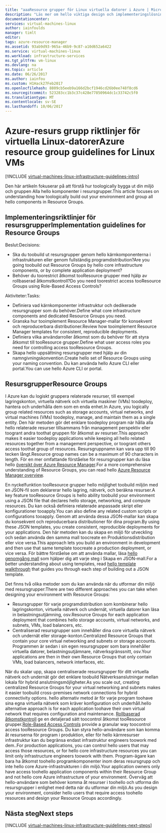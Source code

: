 ```yaml
---
title: "aaaResource grupper för Linux virtuella datorer i Azure | Microsoft Docs"
description: "Läs mer om hello viktiga design och implementeringslösning riktlinjer för att distribuera resursgrupper i Azure infrastrukturtjänster."
documentationcenter: 
services: virtual-machines-linux
author: iainfoulds
manager: timlt
editor: 
tags: azure-resource-manager
ms.assetid: 93ab9d93-965a-46b9-9c87-a10d652a6422
ms.service: virtual-machines-linux
ms.workload: infrastructure-services
ms.tgt_pltfrm: vm-linux
ms.devlang: na
ms.topic: article
ms.date: 06/26/2017
ms.author: iainfou
ms.custom: H1Hack27Feb2017
ms.openlocfilehash: 8809cb5eeb9a166d2bcf1946cd26b0ee748f8cd6
ms.sourcegitcommit: 523283cc1b3c37c428e77850964dc1c33742c5f0
ms.translationtype: MT
ms.contentlocale: sv-SE
ms.lasthandoff: 10/06/2017
---
```

# <a name="azure-resource-group-guidelines-for-linux-vms"></a><span data-ttu-id="a6ccd-103">Azure-resurs grupp riktlinjer för virtuella Linux-datorer</span><span class="sxs-lookup"><span data-stu-id="a6ccd-103">Azure resource group guidelines for Linux VMs</span></span> 

[!INCLUDE [virtual-machines-linux-infrastructure-guidelines-intro](../../../includes/virtual-machines-linux-infrastructure-guidelines-intro.md)]

<span data-ttu-id="a6ccd-104">Den här artikeln fokuserar på att förstå hur toologically bygga ut din miljö och gruppen Alla hello komponenter i resursgrupper.</span><span class="sxs-lookup"><span data-stu-id="a6ccd-104">This article focuses on understanding how toologically build out your environment and group all hello components in Resource Groups.</span></span>

## <a name="implementation-guidelines-for-resource-groups"></a><span data-ttu-id="a6ccd-105">Implementeringsriktlinjer för resursgrupper</span><span class="sxs-lookup"><span data-stu-id="a6ccd-105">Implementation guidelines for Resource Groups</span></span>
<span data-ttu-id="a6ccd-106">Beslut:</span><span class="sxs-lookup"><span data-stu-id="a6ccd-106">Decisions:</span></span>

* <span data-ttu-id="a6ccd-107">Ska du toobuild ut resursgrupper genom hello kärnkomponenterna i infrastrukturen eller genom fullständig programdistribution?</span><span class="sxs-lookup"><span data-stu-id="a6ccd-107">Are you going toobuild out Resource Groups by hello core infrastructure components, or by complete application deployment?</span></span>
* <span data-ttu-id="a6ccd-108">Behöver du toorestrict åtkomst tooResource grupper med hjälp av rollbaserad åtkomstkontroll?</span><span class="sxs-lookup"><span data-stu-id="a6ccd-108">Do you need toorestrict access tooResource Groups using Role-Based Access Controls?</span></span>

<span data-ttu-id="a6ccd-109">Aktiviteter:</span><span class="sxs-lookup"><span data-stu-id="a6ccd-109">Tasks:</span></span>

* <span data-ttu-id="a6ccd-110">Definiera vad kärnkomponenter infrastruktur och dedikerade resursgrupper som du behöver.</span><span class="sxs-lookup"><span data-stu-id="a6ccd-110">Define what core infrastructure components and dedicated Resource Groups you need.</span></span>
* <span data-ttu-id="a6ccd-111">Granska hur tooimplement Resource Manager-mallar för konsekvent och reproducerbara distributioner.</span><span class="sxs-lookup"><span data-stu-id="a6ccd-111">Review how tooimplement Resource Manager templates for consistent, reproducible deployments.</span></span>
* <span data-ttu-id="a6ccd-112">Definiera vilka användarroller åtkomst som du behöver för att styra åtkomst till tooResource grupper.</span><span class="sxs-lookup"><span data-stu-id="a6ccd-112">Define what user access roles you need for controlling access tooResource Groups.</span></span>
* <span data-ttu-id="a6ccd-113">Skapa hello uppsättning resursgrupper med hjälp av din namngivningskonvention.</span><span class="sxs-lookup"><span data-stu-id="a6ccd-113">Create hello set of Resource Groups using your naming convention.</span></span> <span data-ttu-id="a6ccd-114">Du kan använda hello Azure CLI eller portal.</span><span class="sxs-lookup"><span data-stu-id="a6ccd-114">You can use hello Azure CLI or portal.</span></span>

## <a name="resource-groups"></a><span data-ttu-id="a6ccd-115">Resursgrupper</span><span class="sxs-lookup"><span data-stu-id="a6ccd-115">Resource Groups</span></span>
<span data-ttu-id="a6ccd-116">I Azure kan du logiskt gruppera relaterade resurser, till exempel lagringskonton, virtuella nätverk och virtuella maskiner (VMs) toodeploy, hantera och underhålla dem som en enda enhet.</span><span class="sxs-lookup"><span data-stu-id="a6ccd-116">In Azure, you logically group related resources such as storage accounts, virtual networks, and virtual machines (VMs) toodeploy, manage, and maintain them as a single entity.</span></span> <span data-ttu-id="a6ccd-117">Den här metoden gör det enklare toodeploy program när hålla alla hello relaterade resurser tillsammans från management perspektiv eller toogrant andra toothat gruppen för åtkomst av resurser.</span><span class="sxs-lookup"><span data-stu-id="a6ccd-117">This approach makes it easier toodeploy applications while keeping all hello related resources together from a management perspective, or toogrant others access toothat group of resources.</span></span> <span data-ttu-id="a6ccd-118">Resursgruppnamn kan vara upp till 90 tecken långt.</span><span class="sxs-lookup"><span data-stu-id="a6ccd-118">Resource group names can be a maximum of 90 characters in length.</span></span> <span data-ttu-id="a6ccd-119">För en mer omfattande förståelse för resursgrupper kan du läsa hello [översikt över Azure Resource Manager](../../azure-resource-manager/resource-group-overview.md).</span><span class="sxs-lookup"><span data-stu-id="a6ccd-119">For a more comprehensive understanding of Resource Groups, you can read hello [Azure Resource Manager overview](../../azure-resource-manager/resource-group-overview.md).</span></span>

<span data-ttu-id="a6ccd-120">En nyckelfunktion tooResource grupper hello möjlighet toobuild miljön med en JSON-fil som deklarerar hello lagring, nätverk, och beräkna resurser.</span><span class="sxs-lookup"><span data-stu-id="a6ccd-120">A key feature tooResource Groups is hello ability toobuild your environment using a JSON file that declares hello storage, networking, and compute resources.</span></span> <span data-ttu-id="a6ccd-121">Du kan också definiera relaterade anpassade skript eller konfigurationer tooapply.</span><span class="sxs-lookup"><span data-stu-id="a6ccd-121">You can also define any related custom scripts or configurations tooapply.</span></span> <span data-ttu-id="a6ccd-122">Genom att använda dessa JSON-mallar kan skapa du konsekvent och reproducerbara distributioner för dina program.</span><span class="sxs-lookup"><span data-stu-id="a6ccd-122">By using these JSON templates, you create consistent, reproducible deployments for your applications.</span></span> <span data-ttu-id="a6ccd-123">Den här metoden kan du skapa en miljö för utveckling och sedan använda den samma mall toocreate en Produktionsdistribution eller vice versa.</span><span class="sxs-lookup"><span data-stu-id="a6ccd-123">This approach lets you build an environment in development and then use that same template toocreate a production deployment, or vice versa.</span></span> <span data-ttu-id="a6ccd-124">För bättre förståelse om att använda mallar, läsa [hello genomgång mall](../../azure-resource-manager/resource-manager-template-walkthrough.md) som hjälper dig att varje steg i Skapa en JSON-mall.</span><span class="sxs-lookup"><span data-stu-id="a6ccd-124">For a better understanding about using templates, read [hello template walkthrough](../../azure-resource-manager/resource-manager-template-walkthrough.md) that guides you through each step of building out a JSON template.</span></span>

<span data-ttu-id="a6ccd-125">Det finns två olika metoder som du kan använda när du utformar din miljö med resursgrupper:</span><span class="sxs-lookup"><span data-stu-id="a6ccd-125">There are two different approaches you can take when designing your environment with Resource Groups:</span></span>

* <span data-ttu-id="a6ccd-126">Resursgrupper för varje programdistribution som kombinerar hello lagringskonton, virtuella nätverk och undernät, virtuella datorer kan läsa in belastningsutjämning, osv.</span><span class="sxs-lookup"><span data-stu-id="a6ccd-126">Resource Groups for each application deployment that combines hello storage accounts, virtual networks, and subnets, VMs, load balancers, etc.</span></span>
* <span data-ttu-id="a6ccd-127">Centraliserad resursgrupper som innehåller dina core virtuella nätverk och undernät eller storage-konton.</span><span class="sxs-lookup"><span data-stu-id="a6ccd-127">Centralized Resource Groups that contain your core virtual networking and subnets or storage accounts.</span></span> <span data-ttu-id="a6ccd-128">Programmen är sedan i sin egen resursgrupper som bara innehåller virtuella datorer, belastningsutjämnare, nätverksgränssnitt, osv.</span><span class="sxs-lookup"><span data-stu-id="a6ccd-128">Your applications are then in their own Resource Groups that only contain VMs, load balancers, network interfaces, etc.</span></span>

<span data-ttu-id="a6ccd-129">När du skalar upp, skapa centraliserade resursgrupper för ditt virtuella nätverk och undernät gör det enklare toobuild Nätverksanslutningar mellan lokala för hybrid anslutningsmöjligheter.</span><span class="sxs-lookup"><span data-stu-id="a6ccd-129">As you scale out, creating centralized Resource Groups for your virtual networking and subnets makes it easier toobuild cross-premises network connections for hybrid connectivity options.</span></span> <span data-ttu-id="a6ccd-130">hello alternativ metod är för varje program toohave sina egna virtuella nätverk som kräver konfiguration och underhåll.</span><span class="sxs-lookup"><span data-stu-id="a6ccd-130">hello alternative approach is for each application toohave their own virtual network that requires configuration and maintenance.</span></span> <span data-ttu-id="a6ccd-131">[Rollbaserad åtkomstkontroll](../../active-directory/role-based-access-control-what-is.md) ge en detaljerad sätt toocontrol åtkomst tooResource grupper.</span><span class="sxs-lookup"><span data-stu-id="a6ccd-131">[Role-Based Access Controls](../../active-directory/role-based-access-control-what-is.md) provide a granular way toocontrol access tooResource Groups.</span></span> <span data-ttu-id="a6ccd-132">Du kan styra hello-användare som kan komma åt resurserna för program i produktion, eller för hello kärnresurser infrastruktur kan du begränsa endast infrastruktur engineers toowork med dem..</span><span class="sxs-lookup"><span data-stu-id="a6ccd-132">For production applications, you can control hello users that may access those resources, or for hello core infrastructure resources you can limit only infrastructure engineers toowork with them.</span></span> <span data-ttu-id="a6ccd-133">Program-ägare kan bara ha åtkomst toohello programkomponenter inom deras resursgrupp och inte hello core Azure-infrastrukturen i din miljö.</span><span class="sxs-lookup"><span data-stu-id="a6ccd-133">Your application owners only have access toohello application components within their Resource Group and not hello core Azure infrastructure of your environment.</span></span> <span data-ttu-id="a6ccd-134">Överväg att hello-användare som behöver komma åt resurser i toohello och utforma din resursgrupper i enlighet med detta när du utformar din miljö.</span><span class="sxs-lookup"><span data-stu-id="a6ccd-134">As you design your environment, consider hello users that require access toohello resources and design your Resource Groups accordingly.</span></span> 

## <a name="next-steps"></a><span data-ttu-id="a6ccd-135">Nästa steg</span><span class="sxs-lookup"><span data-stu-id="a6ccd-135">Next steps</span></span>
[!INCLUDE [virtual-machines-linux-infrastructure-guidelines-next-steps](../../../includes/virtual-machines-linux-infrastructure-guidelines-next-steps.md)]


